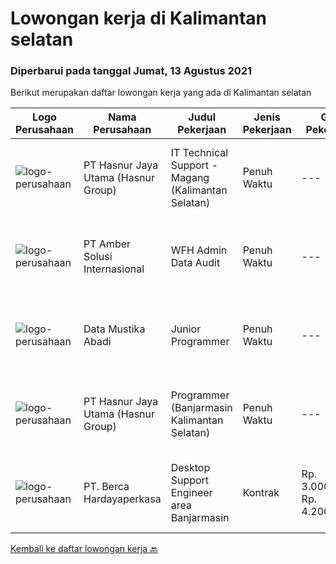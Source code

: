 
  # Lowongan kerja di Kalimantan selatan

  ### Diperbarui pada tanggal Jumat, 13 Agustus 2021

  Berikut merupakan daftar lowongan kerja yang ada di Kalimantan selatan

  |Logo Perusahaan | Nama Perusahaan | Judul Pekerjaan | Jenis Pekerjaan | Gaji Pekerjaan | Lokasi | Deskripsi | Tanggal diunggah | Pranala |
  | -------------- | --------------- | --------------- | --------- | --------- | -------------- | ------- | ----------- | ----------- |
  |![logo-perusahaan](https://image-service-cdn.seek.com.au/ce6f66b5ddea48c0961eddc201a535616844de99/ee4dce1061f3f616224767ad58cb2fc751b8d2dc)|PT Hasnur Jaya Utama (Hasnur Group)|IT Technical Support - Magang (Kalimantan Selatan)|Penuh Waktu|---|Banjarbaru|Requirement: Age between 25 - 28 years old Candidate must possess at least a Bachelor's Degree, Engineering (Computer/Telecommunication) or equivalent...|Selasa, 10 Agustus 2021|https://www.jobstreet.co.id/id/job/it-technical-support-magang-kalimantan-selatan-3597338?token=0~02755e1c-0564-478a-8589-82e033be5b0e&sectionRank=1&jobId=jobstreet-id-job-3597338|
|![logo-perusahaan](https://us.123rf.com/450wm/pavelstasevich/pavelstasevich1811/pavelstasevich181101027/112815900-stock-vector-no-image-available-icon-flat-vector.jpg?ver=6)|PT Amber Solusi Internasional|WFH Admin Data Audit|Penuh Waktu|---|Bali|Job Responsibilities: Data extraction, preparation, formula-calculation, formatting, cleaning up (this can be for item master data, pricing, customer...|Rabu, 04 Agustus 2021|https://www.jobstreet.co.id/id/job/wfh-admin-data-audit-3592720?token=0~02755e1c-0564-478a-8589-82e033be5b0e&sectionRank=2&jobId=jobstreet-id-job-3592720|
|![logo-perusahaan](https://image-service-cdn.seek.com.au/4444fa990b53d984e9e492a07755b982237ee3df/ee4dce1061f3f616224767ad58cb2fc751b8d2dc)|Data Mustika Abadi|Junior Programmer|Penuh Waktu|---|Banjarmasin|Persyaratan: Menguasai JS,PHP, CSS Menguasai database Mssql Server &amp; MySql Mampu dan bisa dengan RadStudio 10.3 menjadi nilai plus Mampu dan bisa...|Selasa, 03 Agustus 2021|https://www.jobstreet.co.id/id/job/junior-programmer-3592100?token=0~02755e1c-0564-478a-8589-82e033be5b0e&sectionRank=3&jobId=jobstreet-id-job-3592100|
|![logo-perusahaan](https://image-service-cdn.seek.com.au/ce6f66b5ddea48c0961eddc201a535616844de99/ee4dce1061f3f616224767ad58cb2fc751b8d2dc)|PT Hasnur Jaya Utama (Hasnur Group)|Programmer (Banjarmasin Kalimantan Selatan)|Penuh Waktu|---|Banjarmasin|Job Descriptions:  Develops code and creates customized applications to enhance product based on business needs Investigates and resolves matters of...|Rabu, 04 Agustus 2021|https://www.jobstreet.co.id/id/job/programmer-banjarmasin-kalimantan-selatan-3592525?token=0~02755e1c-0564-478a-8589-82e033be5b0e&sectionRank=4&jobId=jobstreet-id-job-3592525|
|![logo-perusahaan](https://image-service-cdn.seek.com.au/0c900ac2b5b1a2cf9bee651ce5d069e68ff14c92/ee4dce1061f3f616224767ad58cb2fc751b8d2dc)|PT. Berca Hardayaperkasa|Desktop Support Engineer area Banjarmasin|Kontrak|Rp. 3.000.000-Rp. 4.200.000|Banjarmasin|Delivery the implementation and provide PC, Printer, and Networking. Analyze and diagnose technical issues and give fast problem resolution Technical...|Rabu, 04 Agustus 2021|https://www.jobstreet.co.id/id/job/desktop-support-engineer-area-banjarmasin-3592627?token=0~02755e1c-0564-478a-8589-82e033be5b0e&sectionRank=5&jobId=jobstreet-id-job-3592627|


  [Kembali ke daftar lowongan kerja 🔙](../README.md#daftar-lowongan-kerja)
  